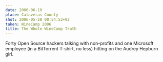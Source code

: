 ```yaml
---
date: 2006-06-10
place: Calaveras County
shot: 2006-05-28 00:54:53+02
taken: WineCamp 2006
title: The Whole WineCamp Truth
---
```


Forty Open Source hackers talking with non-profits and one Microsoft employee (in a BitTorrent T-shirt, no less) hitting on the Audrey Hepburn girl.

